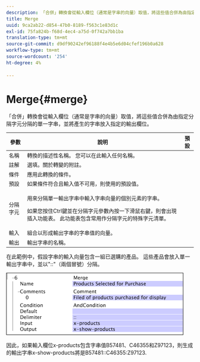 ```yaml
---
description: 「合併」轉換會從輸入欄位（通常是字串的向量）取值，將這些值合併為由指定分隔字元分隔的單一字串，並將產生的字串放入指定的輸出欄位。
title: Merge
uuid: 9ca2ab22-d854-47b0-8189-f563c1e83d1c
exl-id: 75fa824b-f68d-4ec4-a75d-0f742a7bb1ba
translation-type: tm+mt
source-git-commit: d9df90242ef96188f4e4b5e6d04cfef196b0a628
workflow-type: tm+mt
source-wordcount: '254'
ht-degree: 4%

---
```


# Merge{#merge}

「合併」轉換會從輸入欄位（通常是字串的向量）取值，將這些值合併為由指定分隔字元分隔的單一字串，並將產生的字串放入指定的輸出欄位。

<table id="table_2458E008C9A14B31A774E6819D07E9BE"> 
 <thead> 
  <tr> 
   <th colname="col1" class="entry"> 參數 </th> 
   <th colname="col2" class="entry"> 說明 </th> 
   <th colname="col3" class="entry"> 預設 </th> 
  </tr> 
 </thead>
 <tbody> 
  <tr> 
   <td colname="col1"> 名稱 </td> 
   <td colname="col2"> 轉換的描述性名稱。 您可以在此輸入任何名稱。 </td> 
   <td colname="col3"></td> 
  </tr> 
  <tr> 
   <td colname="col1"> 註解 </td> 
   <td colname="col2"> 選填。關於轉變的附註。 </td> 
   <td colname="col3"></td> 
  </tr> 
  <tr> 
   <td colname="col1"> 條件 </td> 
   <td colname="col2"> 應用此轉換的條件。 </td> 
   <td colname="col3"></td> 
  </tr> 
  <tr> 
   <td colname="col1"> 預設 </td> 
   <td colname="col2"> 如果條件符合且輸入值不可用，則使用的預設值。 </td> 
   <td colname="col3"></td> 
  </tr> 
  <tr> 
   <td colname="col1"> 分隔字元 </td> 
   <td colname="col2"> <p>用來分隔單一輸出字串中輸入字串向量的個別元素的字串。 </p> <p> 如果您按住Ctrl鍵並在分隔字元參數內按一下滑鼠右鍵，則會出現<span class="wintitle">插入</span>功能表。 此功能表包含常用作分隔字元的特殊字元清單。 </p> </td> 
   <td colname="col3"></td> 
  </tr> 
  <tr> 
   <td colname="col1"> 輸入 </td> 
   <td colname="col2"> 組合以形成輸出字串的字串值的向量。 </td> 
   <td colname="col3"></td> 
  </tr> 
  <tr> 
   <td colname="col1"> 輸出 </td> 
   <td colname="col2"> 輸出字串的名稱。 </td> 
   <td colname="col3"></td> 
  </tr> 
 </tbody> 
</table>

在此範例中，假設字串的輸入向量包含一組已選購的產品。 這些產品會放入單一輸出字串中，並以&quot;::&quot;（兩個冒號）分隔。

![](assets/cfg_TransformationType_Merge.png)

因此，如果輸入欄位x-products包含字串值B57481、C46355和Z97123，則生成的輸出字串x-show-products將是B57481::C46355:Z97123.
